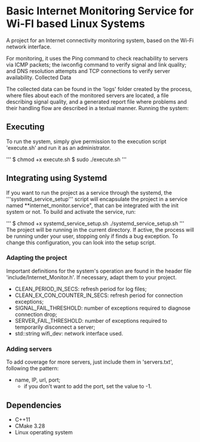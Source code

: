 # Basic Internet Monitoring Service for Wi-FI based Linux Systems

A project for an Internet connectivity monitoring system, based on the Wi-Fi network interface.

For monitoring, it uses the Ping command to check reachability to servers via ICMP packets; the iwconfig command to verify signal and link quality; and DNS resolution attempts and TCP connections to verify server availability.
Collected Data

The collected data can be found in the 'logs' folder created by the process, where files about each of the monitored servers are located, a file describing signal quality, and a generated report file where problems and their handling flow are described in a textual manner.
Running the system:

## Executing 

To run the system, simply give permission to the execution script 'execute.sh' and run it as an administrator.

'''
$ chmod +x execute.sh
$ sudo ./execute.sh
'''

## Integrating using Systemd
If you want to run the project as a service through the systemd, the '''systemd_service_setup''' script will encapsulate the project in a service named **internet_monitor.service", that can be integrated with the init system or not. To build and activate the service, run:

'''
$ chmod +x systemd_service_setup.sh
./systemd_service_setup.sh
'''
The project will be running in the current directory. 
If active, the process will be running under your user, stopping only if finds a bug exception. To change this configuration, you can look into the setup script.

### Adapting the project

Important definitions for the system's operation are found in the header file 'include/Internet_Monitor.h'. If necessary, adapt them to your project.

- CLEAN_PERIOD_IN_SECS: refresh period for log files;
- CLEAN_EX_CON_COUNTER_IN_SECS: refresh period for connection exceptions;
- SIGNAL_FAIL_THRESHOLD: number of exceptions required to diagnose connection drop;
- SERVER_FAIL_THRESHOLD: number of exceptions required to temporarily disconnect a server;
- std::string wifi_dev: network interface used.

### Adding servers

To add coverage for more servers, just include them in 'servers.txt', following the pattern:

- name, IP, url, port;
  - if you don't want to add the port, set the value to -1.

## Dependencies

- C++11
- CMake 3.28
- Linux operating system
